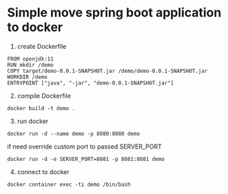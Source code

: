 # Simple move spring boot application to docker

1. create Dockerfile

```
FROM openjdk:11
RUN mkdir /demo
COPY target/demo-0.0.1-SNAPSHOT.jar /demo/demo-0.0.1-SNAPSHOT.jar
WORKDIR /demo
ENTRYPOINT ["java", "-jar", "demo-0.0.1-SNAPSHOT.jar"]
```

2. compile Dockerfile

`docker build -t demo .`

3. run docker 

`docker run -d --name demo -p 8080:8080 demo`

if need override custom port to passed SERVER_PORT

`docker run -d -e SERVER_PORT=8081 -p 8081:8081 demo`

4. connect to docker

`docker container exec -ti demo /bin/bash`
